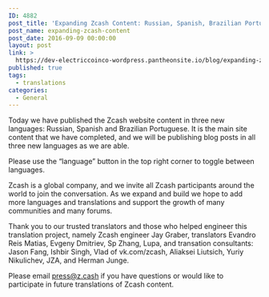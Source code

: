 ```yaml
---
ID: 4882
post_title: 'Expanding Zcash Content: Russian, Spanish, Brazilian Portuguese'
post_name: expanding-zcash-content
post_date: 2016-09-09 00:00:00
layout: post
link: >
  https://dev-electriccoinco-wordpress.pantheonsite.io/blog/expanding-zcash-content/
published: true
tags:
  - translations
categories:
  - General
---
```

<p>Today we have published the Zcash website content in three new languages: Russian, Spanish and Brazilian Portuguese. It is the main site content that we have completed, and we will be publishing blog posts in all three new languages as we are able.</p>
<p>Please use the “language” button in the top right corner to toggle between languages.</p>
<p>Zcash is a global company, and we invite all Zcash participants around the world to join the conversation. As we expand and build we hope to add more languages and translations and support the growth of many communities and many forums.</p>
<p>Thank you to our trusted translators and those who helped engineer this translation project, namely Zcash engineer Jay Graber, translators Evandro Reis Matias, Evgeny Dmitriev, Sp Zhang, Lupa, and transation consultants: Jason Fang, Ishbir Singh, Vlad of vk.com/zcash, Aliaksei Liutsich, Yuriy Nikulichev, JZA, and Herman Junge.</p>
<p>Please email <a class="reference external" href="mailto:press@z.cash">press@z.cash</a> if you have questions or would like to participate in future translations of Zcash content.</p>

